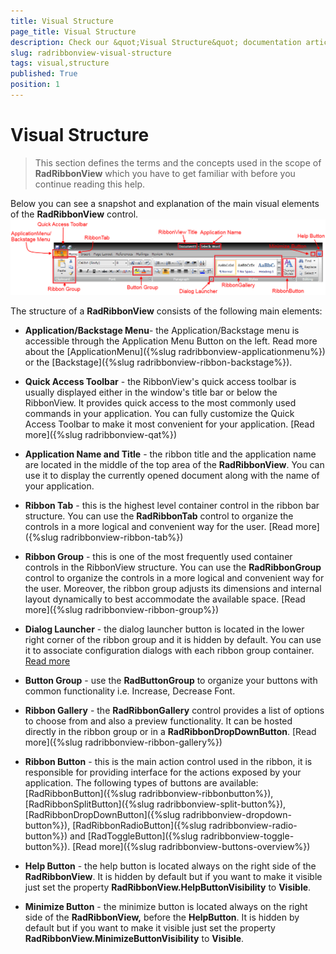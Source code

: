 ```yaml
---
title: Visual Structure
page_title: Visual Structure
description: Check our &quot;Visual Structure&quot; documentation article for the RadRibbonView WPF control.
slug: radribbonview-visual-structure
tags: visual,structure
published: True
position: 1
---
```


# Visual Structure

>This section defines the terms and the concepts used in the scope of __RadRibbonView__ which you have to get familiar with before you continue reading this help.

Below you can see a snapshot and explanation of the main visual elements of the __RadRibbonView__ control.
![](images/RibbonView_Visual_Structure.png)

The structure of a __RadRibbonView__ consists of the following main elements:

* __Application/Backstage Menu__- the Application/Backstage menu is accessible through the Application Menu Button on the left. Read more about the [ApplicationMenu]({%slug radribbonview-applicationmenu%}) or the [Backstage]({%slug radribbonview-ribbon-backstage%}).

* __Quick Access Toolbar__ - the RibbonView's quick access toolbar is usually displayed either in the window's title bar or below the RibbonView. It provides quick access to the most commonly used commands in your application. You can fully customize the Quick Access Toolbar to make it most convenient for your application. [Read more]({%slug radribbonview-qat%})

* __Application Name and Title__ - the ribbon title and the application name are located in the middle of the top area of the __RadRibbonView__. You can use it to display the currently opened document along with the name of your application. 

* __Ribbon Tab__ - this is the highest level container control in the ribbon bar structure. You can use the __RadRibbonTab__ control to organize the controls in a more logical and convenient way for the user. [Read more]({%slug radribbonview-ribbon-tab%})

* __Ribbon Group__ - this is one of the most frequently used container controls in the RibbonView structure. You can use the __RadRibbonGroup__ control to organize the controls in a more logical and convenient way for the user. Moreover, the ribbon group adjusts its dimensions and internal layout dynamically to best accommodate the available space. [Read more]({%slug radribbonview-ribbon-group%})

* __Dialog Launcher__ - the dialog launcher button is located in the lower right corner of the ribbon group and it is hidden by default. You can use it to associate configuration dialogs with each ribbon group container. [Read more](#Enabling_the_Dialog_Launcher)

* __Button Group__ - use the __RadButtonGroup__ to organize your buttons with common functionality i.e. Increase, Decrease Font. 

* __Ribbon Gallery__ - the __RadRibbonGallery__ control provides a list of options to choose from and also a preview functionality. It can be hosted directly in the ribbon group or in a __RadRibbonDropDownButton__. [Read more]({%slug radribbonview-ribbon-gallery%})

* __Ribbon Button__ - this is the main action control used in the ribbon, it is responsible for providing interface for the actions exposed by your application. The following types of buttons are available: [RadRibbonButton]({%slug radribbonview-ribbonbutton%}), [RadRibbonSplitButton]({%slug radribbonview-split-button%}), [RadRibbonDropDownButton]({%slug radribbonview-dropdown-button%}), [RadRibbonRadioButton]({%slug radribbonview-radio-button%}) and [RadToggleButton]({%slug radribbonview-toggle-button%}). [Read more]({%slug radribbonview-buttons-overview%})

* __Help Button__ - the help button is located always on the right side of the __RadRibbonView__. It is hidden by default but if you want to make it visible just set the property __RadRibbonView.HelpButtonVisibility__ to __Visible__.

* __Minimize Button__ - the minimize button is located always on the right side of the __RadRibbonView,__ before the __HelpButton__. It is hidden by default but if you want to make it visible just set the property __RadRibbonView.MinimizeButtonVisibility__ to __Visible__.
